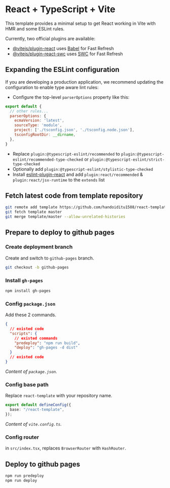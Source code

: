 # React + TypeScript + Vite

This template provides a minimal setup to get React working in Vite with HMR and some ESLint rules.

Currently, two official plugins are available:

- [@vitejs/plugin-react](https://github.com/vitejs/vite-plugin-react/blob/main/packages/plugin-react/README.md) uses [Babel](https://babeljs.io/) for Fast Refresh
- [@vitejs/plugin-react-swc](https://github.com/vitejs/vite-plugin-react-swc) uses [SWC](https://swc.rs/) for Fast Refresh

## Expanding the ESLint configuration

If you are developing a production application, we recommend updating the configuration to enable type aware lint rules:

- Configure the top-level `parserOptions` property like this:

```js
export default {
  // other rules...
  parserOptions: {
    ecmaVersion: 'latest',
    sourceType: 'module',
    project: ['./tsconfig.json', './tsconfig.node.json'],
    tsconfigRootDir: __dirname,
  },
}
```

- Replace `plugin:@typescript-eslint/recommended` to `plugin:@typescript-eslint/recommended-type-checked` or `plugin:@typescript-eslint/strict-type-checked`
- Optionally add `plugin:@typescript-eslint/stylistic-type-checked`
- Install [eslint-plugin-react](https://github.com/jsx-eslint/eslint-plugin-react) and add `plugin:react/recommended` & `plugin:react/jsx-runtime` to the `extends` list

## Fetch latest code from template repository

```bash
git remote add template https://github.com/handoiditu1508/react-template
git fetch template master
git merge template/master --allow-unrelated-histories
```

## Prepare to deploy to github pages

### Create deployment branch

Create and switch to `github-pages` branch.

```bash
git checkout -b github-pages
```

### Install `gh-pages`

```bash
npm install gh-pages
```

### Config `package.json`

Add these 2 commands.

```json
{
  // existed code
  "scripts": {
    // existed commands
    "predeploy": "npm run build",
    "deploy": "gh-pages -d dist"
  }
  // existed code
}
```

*Content of `package.json`.*

### Config base path

Replace `react-template` with your repository name.

```typescript
export default defineConfig({
  base: "/react-template",
});
```

*Content of `vite.config.ts`.*

### Config router

in `src/index.tsx`, replaces `BrowserRouter` with `HashRouter`.

## Deploy to github pages

```bash
npm run predeploy
npm run deploy
```
